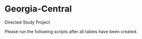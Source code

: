 # Georgia-Central
Directed Study Project

Please run the following scripts after all tables have been created.

